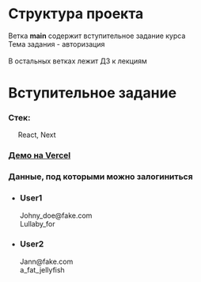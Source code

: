 # Структура проекта
Ветка <b>main</b> содержит вступительное задание курса <br/>
Тема задания - авторизация
<br/><br/>
В остальных ветках лежит ДЗ к лекциям

# Вступительное задание


### Стек: <br/> 
&nbsp;&nbsp;&nbsp;&nbsp; React, Next

### [Демо на Vercel](https://ylab-hw.vercel.app/)

### Данные, под которыми можно залогиниться 

- ### User1
  Johny_doe@<i></i>fake.com <br/>
  Lullaby_for
- ### User2
  Jann@<i></i>fake.com <br/>
  a_fat_jellyfish
